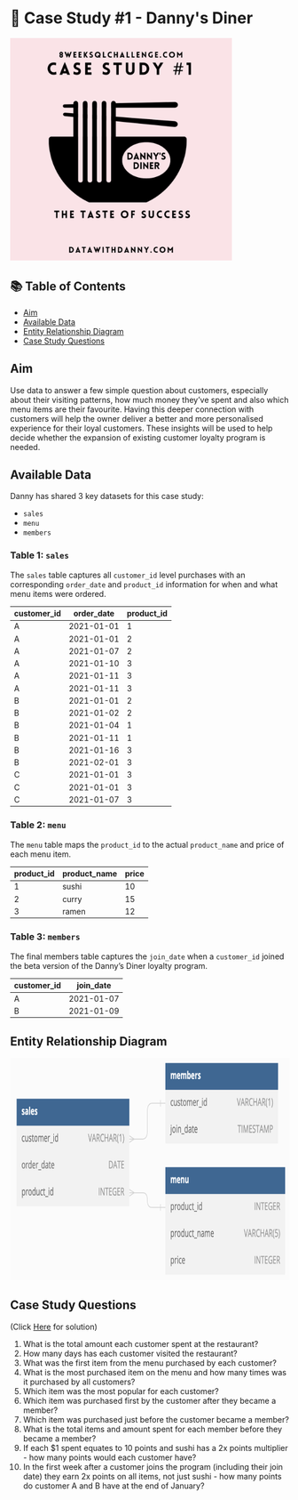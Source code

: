 # 🍣 Case Study #1 - Danny's Diner 
<img src = "https://github.com/arunahlawat/SQL-Danny-s-Diner-Project/blob/main/1.png" width="400" height="400" />

## 📚 Table of Contents
- [Aim](#aim)
- [Available Data](#available-data)
- [Entity Relationship Diagram](#entity-relationship-diagram)
- [Case Study Questions](#case-study-questions)


## Aim
Use data to answer a few simple question about customers, especially about their visiting patterns, how much money they’ve spent and also which menu items are their favourite. Having this deeper connection with customers will help the owner deliver a better and more personalised experience for their loyal customers. These insights will be used to help decide whether the expansion of existing customer loyalty program is needed.

## Available Data
Danny has shared 3 key datasets for this case study:
- `sales`
- `menu`
- `members`

### Table 1: `sales`

The `sales` table captures all `customer_id` level purchases with an corresponding `order_date` and `product_id` information for when and what menu items were ordered.

| customer_id | order_date | product_id |
|-------------|------------|------------|
| A           | 2021-01-01 | 1          |
| A           | 2021-01-01 | 2          |
| A           | 2021-01-07 | 2          |
| A           | 2021-01-10 | 3          |
| A           | 2021-01-11 | 3          |
| A           | 2021-01-11 | 3          |
| B           | 2021-01-01 | 2          |
| B           | 2021-01-02 | 2          |
| B           | 2021-01-04 | 1          |
| B           | 2021-01-11 | 1          |
| B           | 2021-01-16 | 3          |
| B           | 2021-02-01 | 3          |
| C           | 2021-01-01 | 3          |
| C           | 2021-01-01 | 3          |
| C           | 2021-01-07 | 3          |

### Table 2: `menu`

The `menu` table maps the `product_id` to the actual `product_name` and price of each menu item.

| product_id | product_name | price |
|------------|--------------|-------|
| 1          | sushi        | 10    |
| 2          | curry        | 15    |
| 3          | ramen        | 12    |

### Table 3: `members`

The final members table captures the `join_date` when a `customer_id` joined the beta version of the Danny’s Diner loyalty program.

| customer_id | join_date  |
|-------------|------------|
| A           | 2021-01-07 |
| B           | 2021-01-09 |

## Entity Relationship Diagram
<img src = "https://github.com/arunahlawat/SQL-Danny-s-Diner-Project/blob/main/ERD1.png" width="800" height="400" />


## Case Study Questions 
(Click [Here](https://github.com/arunahlawat/SQL-Danny-s-Diner-Project/blob/main/solution.md) for solution)
1. What is the total amount each customer spent at the restaurant?
2. How many days has each customer visited the restaurant?
3. What was the first item from the menu purchased by each customer?
4. What is the most purchased item on the menu and how many times was it purchased by all customers?
5. Which item was the most popular for each customer?
6. Which item was purchased first by the customer after they became a member?
7. Which item was purchased just before the customer became a member?
8. What is the total items and amount spent for each member before they became a member?
9. If each $1 spent equates to 10 points and sushi has a 2x points multiplier - how many points would each customer have?
10. In the first week after a customer joins the program (including their join date) they earn 2x points on all items, not just sushi - how many points do customer A and B have at the end of January?
